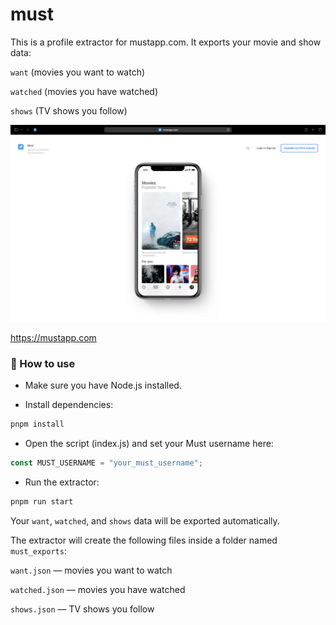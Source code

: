 # must

This is a profile extractor for mustapp.com.
It exports your movie and show data:

`want` (movies you want to watch)

`watched` (movies you have watched)

`shows` (TV shows you follow)

![must app](must.png)

https://mustapp.com

### 🔧 How to use

- Make sure you have Node.js installed.

- Install dependencies:

```bash
pnpm install
```

- Open the script (index.js) and set your Must username here:

```js
const MUST_USERNAME = "your_must_username";
```

- Run the extractor:
```js
pnpm run start
```

Your `want`, `watched`, and `shows` data will be exported automatically.

The extractor will create the following files inside a folder named `must_exports`:

`want.json` — movies you want to watch

`watched.json` — movies you have watched

`shows.json` — TV shows you follow